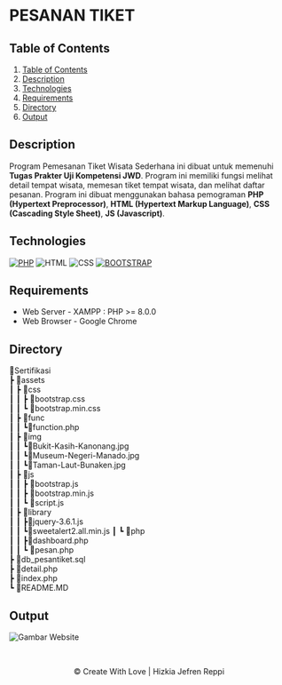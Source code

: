 # PESANAN TIKET

## Table of Contents

1. [Table of Contents](#table-of-contents)
2. [Description](#description)
3. [Technologies](#technologies)
4. [Requirements](#requirements)
5. [Directory](#directory)
6. [Output](#output)

## Description

Program Pemesanan Tiket Wisata Sederhana ini dibuat untuk memenuhi **Tugas Prakter Uji Kompetensi JWD**. Program ini memiliki fungsi melihat detail tempat wisata, memesan tiket tempat wisata, dan melihat daftar pesanan. Program ini dibuat menggunakan bahasa pemograman **PHP (Hypertext Preprocessor)**, **HTML (Hypertext Markup Language)**, **CSS (Cascading Style Sheet)**, **JS (Javascript)**.

## Technologies

[![PHP](https://img.shields.io/badge/PHP-777BB4?style=for-the-badge&logo=php&logoColor=white)](https://www.php.net)
![HTML](https://img.shields.io/badge/HTML5-E34F26?style=for-the-badge&logo=html5&logoColor=white)
![CSS](https://img.shields.io/badge/CSS3-1572B6?style=for-the-badge&logo=css3&logoColor=white)
[![BOOTSTRAP](https://img.shields.io/badge/Bootstrap-563D7C?style=for-the-badge&logo=bootstrap&logoColor=white)](https://getbootstrap.com/)

## Requirements

- Web Server - XAMPP : PHP >= 8.0.0
- Web Browser - Google Chrome

## Directory

📂Sertifikasi<br>
┣ 📂assets<br>
┃ ┣ 📂css<br>
┃ ┃ ┣ 📜bootstrap.css<br>
┃ ┃ ┗ 📜bootstrap.min.css<br>
┃ ┣ 📂func<br>
┃ ┃ ┗📜function.php<br>
┃ ┣ 📂img<br>
┃ ┃ ┗📜Bukit-Kasih-Kanonang.jpg<br>
┃ ┃ ┗📜Museum-Negeri-Manado.jpg<br>
┃ ┃ ┗📜Taman-Laut-Bunaken.jpg<br>
┃ ┣ 📂js<br>
┃ ┃ ┣ 📜bootstrap.js<br>
┃ ┃ ┣ 📜bootstrap.min.js<br>
┃ ┃ ┗ 📜script.js<br>
┃ ┣ 📂library<br>
┃ ┃ ┣📜jquery-3.6.1.js<br>
┃ ┃ ┗📜sweetalert2.all.min.js
┃ ┗ 📂php<br>
┃ ┃ ┣📜dashboard.php<br>
┃ ┃ ┗ 📜pesan.php<br>
┣ 📜db_pesantiket.sql<br>
┣ 📜detail.php<br>
┣ 📜index.php<br>
┗ 📜README.MD<br>

## Output

![Gambar Website](assets/img/Gambar-Website.png)

<br>
<p style="text-align: center;">&copy; Create With Love | Hizkia Jefren Reppi</p>
